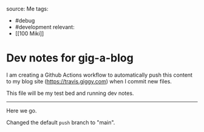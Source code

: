 source: Me
tags: 
- #debug 
- #development
relevant:
- [[100 Miki]]

# Dev notes for gig-a-blog

I am creating a Github Actions workflow to automatically push this content to my blog site (https://travis.giggy.com) when I commit new files.

This file will be my test bed and running dev notes.

---

Here we go.

Changed the default `push` branch to "main".

